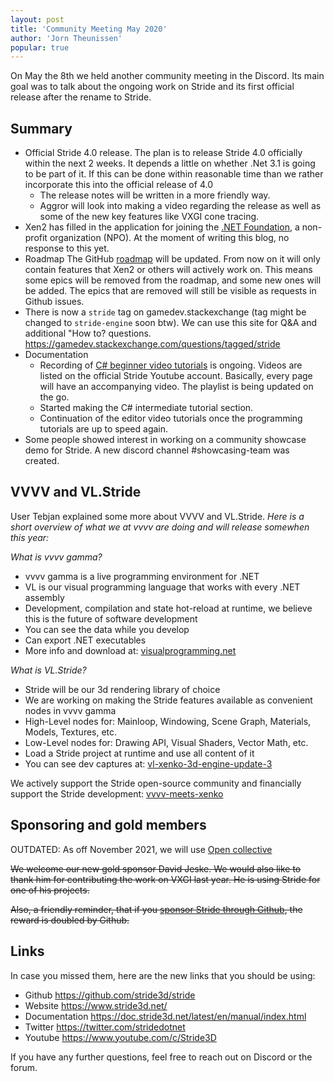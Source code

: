 ```yaml
---
layout: post
title: 'Community Meeting May 2020'
author: 'Jorn Theunissen'
popular: true
---
```


On May the 8th we held another community meeting in the Discord. Its main goal was to talk about the ongoing work on Stride and its first official release after the rename to Stride.

## Summary ##
- Official Stride 4.0 release. The plan is to release Stride 4.0 officially within the next 2 weeks. It depends a little on whether .Net 3.1 is going to be part of it. If this can be done within reasonable time than we rather incorporate this into the official release of 4.0
    - The release notes will be written in a more friendly way.
    - Aggror will look into making a video regarding the release as well as some of the new key features like VXGI cone tracing.
- Xen2 has filled in the application for joining the [.NET Foundation](https://dotnetfoundation.org/), a non-profit organization (NPO). At the moment of writing this blog, no response to this yet.
- Roadmap The GitHub [roadmap](https://github.com/stride3d/stride/projects/3) will be updated. From now on it will only contain features that Xen2 or others will actively work on. This means some epics will be removed from the roadmap, and some new ones will be added. The epics that are removed will still be visible as requests in Github issues.
- There is now a `stride` tag on gamedev.stackexchange (tag might be changed to `stride-engine` soon btw). We can use this site for Q&A and additional "How to? questions. https://gamedev.stackexchange.com/questions/tagged/stride
- Documentation
    - Recording of [C# beginner video tutorials](https://www.youtube.com/playlist?list=PLRZx2y7uC8mNySUMfOQf-TLNVnnHkLfPi) is ongoing. Videos are listed on the official Stride Youtube account. Basically, every page will have an accompanying video. The playlist is being updated on the go.
    - Started making the C# intermediate tutorial section.
    - Continuation of the editor video tutorials once the programming tutorials are up to speed again.
- Some people showed interest in working on a community showcase demo for Stride. A new discord channel #showcasing-team was created.


## VVVV and VL.Stride
User Tebjan explained some more about VVVV and VL.Stride.
*Here is a short overview of what we at vvvv are doing and will release somewhen this year:*

*What is vvvv gamma?*

- vvvv gamma is a live programming environment for .NET
- VL is our visual programming language that works with every .NET assembly
- Development, compilation and state hot-reload at runtime, we believe this is the future of software development
- You can see the data while you develop
- Can export .NET executables
- More info and download at: [visualprogramming.net](https://visualprogramming.net/)

*What is VL.Stride?*

- Stride will be our 3d rendering library of choice
- We are working on making the Stride features available as convenient nodes in vvvv gamma
- High-Level nodes for: Mainloop, Windowing, Scene Graph, Materials, Models, Textures, etc.
- Low-Level nodes for: Drawing API, Visual Shaders, Vector Math, etc.
- Load a Stride project at runtime and use all content of it
- You can see dev captures at: [vl-xenko-3d-engine-update-3](https://vvvv.org/blog/vl-xenko-3d-engine-update-3)

We actively support the Stride open-source community and financially support the Stride development: [vvvv-meets-xenko](https://vvvv.org/blog/vvvv-meets-xenko)


## Sponsoring and gold members
OUTDATED: As off November 2021, we will use [Open collective](https://opencollective.com/stride3d)

~~We welcome our new gold sponsor David Jeske. We would also like to thank him for contributing the work on VXGI last year. He is using Stride for one of his projects.~~

~~Also, a friendly reminder, that if you [sponsor Stride through Github](https://github.com/sponsors/xen2), the reward is doubled by Github.~~

## Links 
In case you missed them, here are the new links that you should be using:

- Github https://github.com/stride3d/stride
- Website https://www.stride3d.net/
- Documentation https://doc.stride3d.net/latest/en/manual/index.html
- Twitter https://twitter.com/stridedotnet
- Youtube https://www.youtube.com/c/Stride3D

If you have any further questions, feel free to reach out on Discord or the forum.
